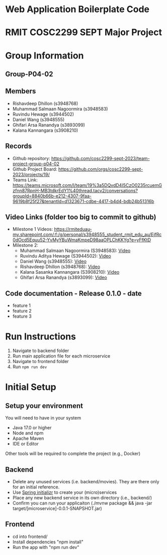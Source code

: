 # Web Application Boilerplate Code

# RMIT COSC2299 SEPT Major Project

# Group Information

## Group-P04-02

## Members

- Rishavdeep Dhillon (s3948768)
- Muhammad Salmaan Nagoormira (s3948583)
- Ruvindu Hewage (s3944502)
- Daniel Wang (s3948555)
- Ghifari Arsa Ranandya (s3893099)
- Kalana Kannangara (s3908210)

## Records

- Github repository: https://github.com/cosc2299-sept-2023/team-project-group-p04-02
- Github Project Board: https://github.com/orgs/cosc2299-sept-2023/projects/19/
- Teams Link: https://teams.microsoft.com/l/team/19%3a5DQvdD4I5CzO0235rcuemGzfnn87RpnH-MB3tdkrEdY1%40thread.tacv2/conversations?groupId=8840b66b-e212-4307-9faa-9619b8f25f27&tenantId=d1323671-cdbe-4417-b4d4-bdb24b51316b

## Video Links (folder too big to commit to github)
* Milestone 1 Videos: https://rmiteduau-my.sharepoint.com/:f:/g/personal/s3948555_student_rmit_edu_au/EjfRc0dOcd5Equu52-YvMyYBuWmaKmpeD98aaOPLChKKYg?e=yFfKtD
* Milestone 2:
  * Muhammad Salmaan Nagoormira (S3948583): [Video](https://rmiteduau-my.sharepoint.com/:v:/r/personal/s3948583_student_rmit_edu_au/Documents/GROUP-P04-02%20COSC2299-23s2%20Milestone%202.mkv?csf=1&web=1&e=COlHZx&nav=eyJyZWZlcnJhbEluZm8iOnsicmVmZXJyYWxBcHAiOiJTdHJlYW1XZWJBcHAiLCJyZWZlcnJhbFZpZXciOiJTaGFyZURpYWxvZyIsInJlZmVycmFsQXBwUGxhdGZvcm0iOiJXZWIiLCJyZWZlcnJhbE1vZGUiOiJ2aWV3In19)
  * Ruvindu Aditya Hewage (S3944502): [Video](https://rmiteduau-my.sharepoint.com/:v:/g/personal/s3944502_student_rmit_edu_au/EV7ysJNW_AtLt2ZqygQ2ugEBPXeFfMrNQM4LYMJRLUtb1Q?nav=eyJyZWZlcnJhbEluZm8iOnsicmVmZXJyYWxBcHAiOiJTdHJlYW1XZWJBcHAiLCJyZWZlcnJhbFZpZXciOiJTaGFyZURpYWxvZyIsInJlZmVycmFsQXBwUGxhdGZvcm0iOiJXZWIiLCJyZWZlcnJhbE1vZGUiOiJ2aWV3In19&e=S7VO7y)
  * Daniel Wang (s3948555): [Video](https://rmiteduau-my.sharepoint.com/:v:/g/personal/s3948555_student_rmit_edu_au/ESxENK-jXGlBm-iV1PMTAYsBSXlHwrJzhr5BlT2epnRfRQ)
  * Rishavdeep Dhillon (s3948768): [Video](https://rmiteduau-my.sharepoint.com/:v:/r/personal/s3948768_student_rmit_edu_au/Documents/GROUP-PX-YY%20COSC2299-23s2%20Milestone%202.mp4?csf=1&web=1&e=skvsYT&nav=eyJyZWZlcnJhbEluZm8iOnsicmVmZXJyYWxBcHAiOiJTdHJlYW1XZWJBcHAiLCJyZWZlcnJhbFZpZXciOiJTaGFyZURpYWxvZyIsInJlZmVycmFsQXBwUGxhdGZvcm0iOiJXZWIiLCJyZWZlcnJhbE1vZGUiOiJ2aWV3In19)
  *  Kalana Sasanka Kannangara (S3908210): [Video](https://rmiteduau-my.sharepoint.com/:v:/r/personal/s3908210_student_rmit_edu_au/Documents/GROUP-P04-02%20COSC2299-23s2%20Milestone%202%203.mp4?csf=1&web=1&e=Udn41T&nav=eyJyZWZlcnJhbEluZm8iOnsicmVmZXJyYWxBcHAiOiJTdHJlYW1XZWJBcHAiLCJyZWZlcnJhbFZpZXciOiJTaGFyZURpYWxvZyIsInJlZmVycmFsQXBwUGxhdGZvcm0iOiJXZWIiLCJyZWZlcnJhbE1vZGUiOiJ2aWV3In19)
  *  Ghifari Arsa Ranandya (s3893099): [Video](https://rmiteduau-my.sharepoint.com/:v:/r/personal/s3893099_student_rmit_edu_au/Documents/Ghifari%20Arsa%20Ranandya%20-%20s3893099%20-%20COSC2299-23s2%20PTC1.mp4?csf=1&web=1&e=uB3ujG)
## Code documentation - Release 0.1.0 - date

- feature 1
- feature 2
- feature 3

# Run Instructions

1. Navigate to backend folder
2. Run main application file for each microservice
3. Navigate to frontend folder
4. Run `npm run dev`

# Initial Setup

## Setup your environment

You will need to have in your system

- Java 17.0 or higher
- Node and npm
- Apache Maven
- IDE or Editor

Other tools will be required to complete the project (e.g., Docker)

## Backend

- Delete any unused services (i.e. backend/movies). They are there only for an initial reference.
- Use [Spring initializr](https://start.spring.io/) to create your (micro)services
- Place any new backend service in its own directory (i.e., backend/<service-name>)
- Confirm you can run your applicaiton (./mvnw package && java -jar target/[microservice]-0.0.1-SNAPSHOT.jar)

## Frontend

- cd into frontend/
- Install dependencies "npm install"
- Run the app with "npm run dev"

